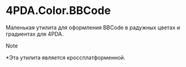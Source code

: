 # 4PDA.Color.BBCode
Маленькая утилита для оформления BBCode в радужных цветах и градиентах для 4PDA.

> [!NOTE]  
> *Эта утилита является кроссплатформенной.
